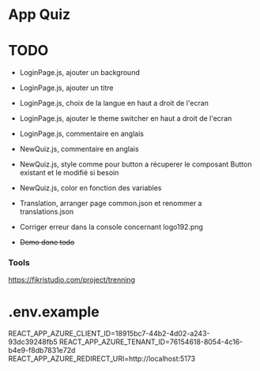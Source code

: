 # App Quiz


# TODO 

- LoginPage.js, ajouter un background
- LoginPage.js, ajouter un titre 
- LoginPage.js, choix de la langue en haut a droit de l'ecran 
- LoginPage.js, ajouter le theme switcher en haut a droit de l'ecran 
- LoginPage.js, commentaire en anglais 
  

- NewQuiz.js, commentaire en anglais 
- NewQuiz.js, style comme pour button a récuperer le composant Button existant et le modifié si besoin
- NewQuiz.js, color en fonction des variables 


- Translation, arranger page common.json et renommer a translations.json 

- Corriger erreur dans la console concernant logo192.png 

- ~~Demo done todo~~



### Tools

https://fikristudio.com/project/trenning

# .env.example

REACT_APP_AZURE_CLIENT_ID=18915bc7-44b2-4d02-a243-93dc39248fb5
REACT_APP_AZURE_TENANT_ID=76154618-8054-4c16-b4e9-f8db7831e72d
REACT_APP_AZURE_REDIRECT_URI=http://localhost:5173
